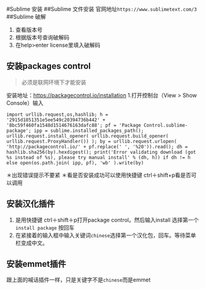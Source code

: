 #Sublime 安装
##Sublime 文件安装
官网地址`https://www.sublimetext.com/3`
##Sublime 破解
1. 查看版本号
2. 根据版本号查询破解码
3. 在help>enter license里填入破解码

## 安装packages control
>必须是联网环境下才能安装

安装地址：https://packagecontrol.io/installation
1.打开控制台（View > Show Console）输入

`import urllib.request,os,hashlib; h = '2915d1851351e5ee549c20394736b442' + '8bc59f460fa1548d1514676163dafc88'; pf = 'Package Control.sublime-package'; ipp = sublime.installed_packages_path(); urllib.request.install_opener( urllib.request.build_opener( urllib.request.ProxyHandler()) ); by = urllib.request.urlopen( 'http://packagecontrol.io/' + pf.replace(' ', '%20')).read(); dh = hashlib.sha256(by).hexdigest(); print('Error validating download (got %s instead of %s), please try manual install' % (dh, h)) if dh != h else open(os.path.join( ipp, pf), 'wb' ).write(by)`

＊出现错误提示不要紧
＊看是否安装成功可以使用快捷键 ctrl＋shift+p看是否可以调用

## 安装汉化插件
1. 是用快捷键  ctrl＋shift＋p打开package control。然后输入install 选择第一个 `install package` 按回车
2. 在紧接着的输入框中输入关键词`chinese`选择第一个汉化包，回车。等待菜单栏变成中文。

## 安装emmet插件
跟上面的喊话插件一样，只是关键字不是`chinese`而是emmet
